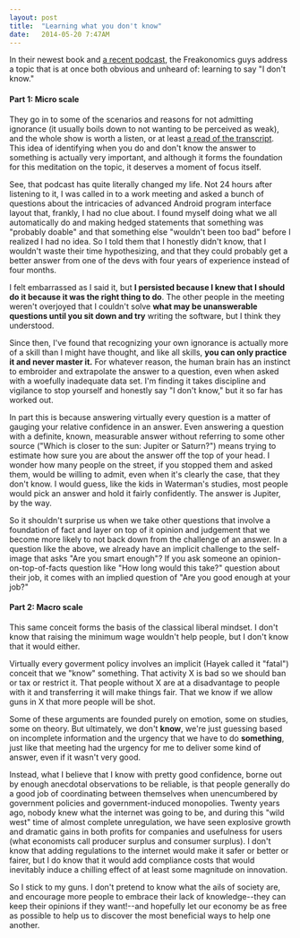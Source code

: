 ```yaml
---
layout: post
title:  "Learning what you don't know"
date:   2014-05-20 7:47AM
---
```


In their newest book and [a recent podcast](http://freakonomics.com/2014/05/15/the-three-hardest-words-in-the-english-language-a-new-freakonomics-radio-podcast/), the Freakonomics guys address a topic that is at once both obvious and unheard of: learning to say "I don't know." 

#### Part 1: Micro scale

They go in to some of the scenarios and reasons for not admitting ignorance (it usually boils down to not wanting to be perceived as weak), and the whole show is worth a listen, or at least [a read of the transcript](http://freakonomics.com/2014/05/15/the-three-hardest-words-in-the-english-language-full-transcript/). This idea of identifying when you do and don't know the answer to something is actually very important, and although it forms the foundation for this meditation on the topic, it deserves a moment of focus itself. 

See, that podcast has quite literally changed my life. Not 24 hours after listening to it, I was called in to a work meeting and asked a bunch of questions about the intricacies of advanced Android program interface layout that, frankly, I had no clue about. I found myself doing what we all automatically do and making hedged statements that something was "probably doable" and that something else "wouldn't been too bad" before I realized I had no idea. So I told them that I honestly didn't know, that I wouldn't waste their time hypothesizing, and that they could probably get a better answer from one of the devs with four years of experience instead of four months.

I felt embarrassed as I said it, but **I persisted because I knew that I should do it because it was the right thing to do**. The other people in the meeting weren't overjoyed that I couldn't solve **what may be unanswerable questions until you sit down and try** writing the software, but I think they understood. 

Since then, I've found that recognizing your own ignorance is actually more of a skill than I might have thought, and like all skills, **you can only practice it and never master it.** For whatever reason, the human brain has an instinct to embroider and extrapolate the answer to a question, even when asked with a woefully inadequate data set. I'm finding it takes discipline and vigilance to stop yourself and honestly say "I don't know," but it so far has worked out.

In part this is because answering virtually every question is a matter of gauging your relative confidence in an answer. Even answering a question with a definite, known, measurable answer without referring to some other source ("Which is closer to the sun: Jupiter or Saturn?") means trying to estimate how sure you are about the answer off the top of your head. I wonder how many people on the street, if you stopped them and asked them, would be willing to admit, even when it's clearly the case, that they don't know. I would guess, like the kids in Waterman's studies, most people would pick an answer and hold it fairly confidently. The answer is Jupiter, by the way. 

So it shouldn't surprise us when we take other questions that involve a foundation of fact and layer on top of it opinion and judgement that we become more likely to not back down from the challenge of an answer. In a question like the above, we already have an implicit challenge to the self-image that asks "Are you smart enough"? If you ask someone an opinion-on-top-of-facts question like "How long would this take?" question about their job, it comes with an implied question of "Are you good enough at your job?"

#### Part 2: Macro scale

This same conceit forms the basis of the classical liberal mindset. I don't know that raising the minimum wage wouldn't help people, but I don't know that it would either. 

Virtually every goverment policy involves an implicit (Hayek called it "fatal") conceit that we "know" something. That activity X is bad so we should ban or tax or restrict it. That people without X are at a disadvantage to people with it and transferring it will make things fair. That we know if we allow guns in X that more people will be shot. 

Some of these arguments are founded purely on emotion, some on studies, some on theory. But ultimately, we don't **know**, we're just guessing based on incomplete information and the urgency that we have to do **something**, just like that meeting had the urgency for me to deliver some kind of answer, even if it wasn't very good. 

Instead, what I believe that I know with pretty good confidence, borne out by enough anecdotal observations to be reliable, is that people generally do a good job of coordinating between themselves when unencumbered by government policies and government-induced monopolies. Twenty years ago, nobody knew what the internet was going to be, and during this "wild west" time of almost complete unregulation, we have seen explosive growth and dramatic gains in both profits for companies and usefulness for users (what economists call producer surplus and consumer surplus). I don't know that adding regulations to the internet would make it safer or better or fairer, but I do know that it would add compliance costs that would inevitably induce a chilling effect of at least some magnitude on innovation. 

So I stick to my guns. I don't pretend to know what the ails of society are, and encourage more people to embrace their lack of knowledge--they can keep their opinions if they want!--and hopefully let our economy be as free as possible to help us to discover the most beneficial ways to help one another.

